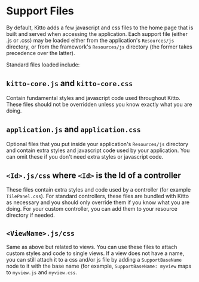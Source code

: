# Support Files #

By default, Kitto adds a few javascript and css files to the home page that is built and served when accessing the application. Each support file (either .js or .css) may be loaded either from the application's `Resources/js` directory, or from the framework's `Resources/js` directory (the former takes precedence over the latter).

Standard files loaded include:
## `kitto-core.js` and `kitto-core.css` ##
Contain fundamental styles and javascript code used throughout Kitto. These files should not be overridden unless you know exactly what you are doing.
## `application.js` and `application.css` ##
Optional files that you put inside your application's `Resources/js` directory and contain extra styles and javascript code used by your application. You can omit these if you don't need extra styles or javascript code.
## `<Id>.js/css` where `<Id>` is the Id of a controller ##
These files contain extra styles and code used by a controller (for example `TilePanel.css`). For standard controllers, these files are bundled with Kitto as necessary and you should only override them if you know what you are doing. For your custom controller, you can add them to your resource directory if needed.
## `<ViewName>.js/css` ##
Same as above but related to views. You can use these files to attach custom styles and code to single views. If a view does not have a name, you can still attach it to a css and/or js file by adding a `SupportBaseName` node to it with the base name (for example, `SupportBaseName: myview` maps to `myview.js` and `myview.css`.